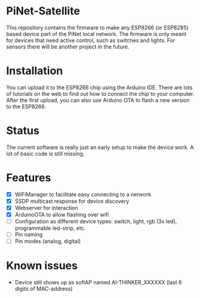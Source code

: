 # PiNet-Satellite
This repository contains the firmware to make any ESP8266 (or ESP8285) based device part of the PiNet local network. The firmware is only meant for devices that need active control, such as switches and lights. For sensors there will be another project in the future.

# Installation
You can upload it to the ESP8266 chip using the Arduino IDE. There are lots of tutorials on the web to find out how to connect the chip to your computer. After the first upload, you can also use Arduino OTA to flash a new version to the ESP8266.

# Status
The current software is really just an early setup to make the device work. A lot of basic code is still missing.

# Features
- [x] WiFiManager to facilitate easy connecting to a network
- [x] SSDP multicast response for device discovery
- [x] Webserver for interaction
- [x] ArduinoOTA to allow flashing over wifi
- [ ] Configuration as different device types: switch, light, rgb (3x led), programmable led-strip, etc.
- [ ] Pin naming
- [ ] Pin modes (analog, digital)

# Known issues
- Device still shows up as softAP named AI-THINKER_XXXXXX (last 6 digits of MAC-address)